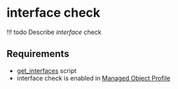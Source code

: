 # interface check

<!-- prettier-ignore -->
!!! todo
    Describe *interface* check

## Requirements

* [get_interfaces](../../../dev/scripts/get_interfaces.md) script
* interface check is enabled in [Managed Object Profile](../../../reference/concepts/managed-object-profile/index.md)
